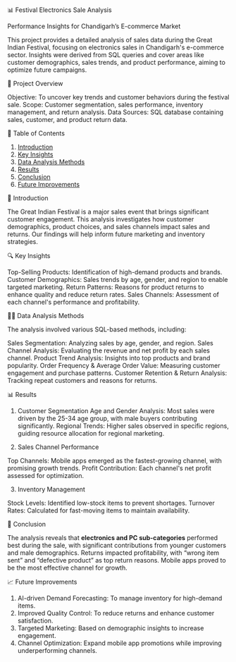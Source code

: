 📊 Festival Electronics Sale Analysis

Performance Insights for Chandigarh’s E-commerce Market

This project provides a detailed analysis of sales data during the Great Indian Festival, focusing on electronics sales in Chandigarh's e-commerce sector. Insights were derived from SQL queries and cover areas like customer demographics, sales trends, and product performance, aiming to optimize future campaigns.

🚀 Project Overview

Objective: To uncover key trends and customer behaviors during the festival sale.
Scope: Customer segmentation, sales performance, inventory management, and return analysis.
Data Sources: SQL database containing sales, customer, and product return data.

📌 Table of Contents

1. [Introduction](#introduction)
2. [Key Insights](#key-insights)
3. [Data Analysis Methods](#data-analysis-methods)
4. [Results](#results)
5. [Conclusion](#conclusion)
6. [Future Improvements](#future-improvements)

📖 Introduction

The Great Indian Festival is a major sales event that brings significant customer engagement. This analysis investigates how customer demographics, product choices, and sales channels impact sales and returns. Our findings will help inform future marketing and inventory strategies.

🔍 Key Insights

Top-Selling Products: Identification of high-demand products and brands.
Customer Demographics: Sales trends by age, gender, and region to enable targeted marketing.
Return Patterns: Reasons for product returns to enhance quality and reduce return rates.
Sales Channels: Assessment of each channel's performance and profitability.

🧑‍💻 Data Analysis Methods

The analysis involved various SQL-based methods, including:

Sales Segmentation: Analyzing sales by age, gender, and region.
Sales Channel Analysis: Evaluating the revenue and net profit by each sales channel.
Product Trend Analysis: Insights into top products and brand popularity.
Order Frequency & Average Order Value: Measuring customer engagement and purchase patterns.
Customer Retention & Return Analysis: Tracking repeat customers and reasons for returns.

📊 Results

1. Customer Segmentation
Age and Gender Analysis: Most sales were driven by the 25-34 age group, with male buyers contributing significantly.
Regional Trends: Higher sales observed in specific regions, guiding resource allocation for regional marketing.

2. Sales Channel Performance

Top Channels: Mobile apps emerged as the fastest-growing channel, with promising growth trends.
Profit Contribution: Each channel's net profit assessed for optimization.

3. Inventory Management

Stock Levels: Identified low-stock items to prevent shortages.
Turnover Rates: Calculated for fast-moving items to maintain availability.

🔮 Conclusion

The analysis reveals that **electronics and PC sub-categories** performed best during the sale, with significant contributions from younger customers and male demographics. Returns impacted profitability, with “wrong item sent” and “defective product” as top return reasons. Mobile apps proved to be the most effective channel for growth.

📈 Future Improvements

1. AI-driven Demand Forecasting: To manage inventory for high-demand items.
2. Improved Quality Control: To reduce returns and enhance customer satisfaction.
3. Targeted Marketing: Based on demographic insights to increase engagement.
4. Channel Optimization: Expand mobile app promotions while improving underperforming channels.
